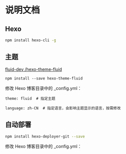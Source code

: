# 说明文档

## Hexo


```bash
npm install hexo-cli -g
```

## 主题

[ fluid-dev /hexo-theme-fluid](https://github.com/fluid-dev/hexo-theme-fluid)


```
npm install --save hexo-theme-fluid
```

修改 Hexo 博客目录中的 _config.yml：

```
theme: fluid  # 指定主题

language: zh-CN  # 指定语言，会影响主题显示的语言，按需修改
```

## 自动部署

```bash
npm install hexo-deployer-git --save
```

修改 Hexo 博客目录中的 _config.yml：
